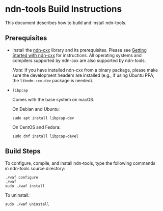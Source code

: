 # ndn-tools Build Instructions

This document describes how to build and install ndn-tools.

## Prerequisites

- Install the [ndn-cxx](https://named-data.net/doc/ndn-cxx/current/) library and its prerequisites.
  Please see [Getting Started with ndn-cxx](https://named-data.net/doc/ndn-cxx/current/INSTALL.html)
  for instructions.
  All operating systems and compilers supported by ndn-cxx are also supported by ndn-tools.

  *Note*: If you have installed ndn-cxx from a binary package, please make sure the development
  headers are installed (e.g., if using Ubuntu PPA, the `libndn-cxx-dev` package is needed).

- `libpcap`

  Comes with the base system on macOS.

  On Debian and Ubuntu:

      sudo apt install libpcap-dev

  On CentOS and Fedora:

      sudo dnf install libpcap-devel

## Build Steps

To configure, compile, and install ndn-tools, type the following commands
in ndn-tools source directory:

    ./waf configure
    ./waf
    sudo ./waf install

To uninstall:

    sudo ./waf uninstall
